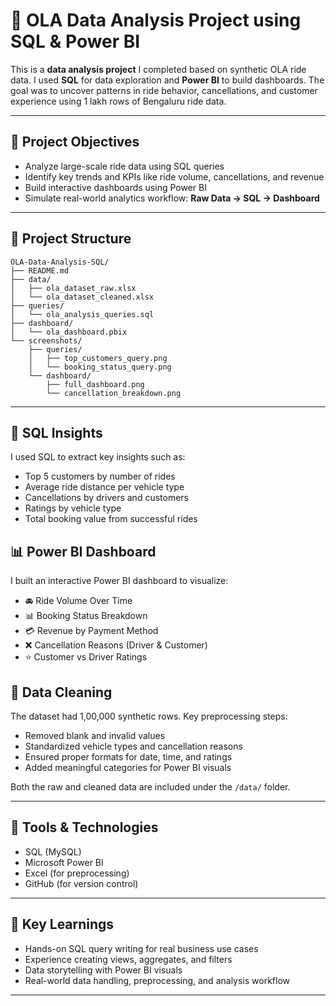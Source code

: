 # 🚕 OLA Data Analysis Project using SQL & Power BI

This is a **data analysis project** I completed based on synthetic OLA ride data. I used **SQL** for data exploration and **Power BI** to build dashboards. The goal was to uncover patterns in ride behavior, cancellations, and customer experience using 1 lakh rows of Bengaluru ride data.

---

## 📌 Project Objectives

- Analyze large-scale ride data using SQL queries
- Identify key trends and KPIs like ride volume, cancellations, and revenue
- Build interactive dashboards using Power BI
- Simulate real-world analytics workflow: **Raw Data → SQL → Dashboard**

---

## 📁 Project Structure

```
OLA-Data-Analysis-SQL/
├── README.md
├── data/
│   ├── ola_dataset_raw.xlsx
│   └── ola_dataset_cleaned.xlsx
├── queries/
│   └── ola_analysis_queries.sql
├── dashboard/
│   └── ola_dashboard.pbix
└── screenshots/
    ├── queries/
    │   ├── top_customers_query.png
    │   └── booking_status_query.png
    └── dashboard/
        ├── full_dashboard.png
        └── cancellation_breakdown.png
```

---

## 🧠 SQL Insights

I used SQL to extract key insights such as:

- Top 5 customers by number of rides
- Average ride distance per vehicle type
- Cancellations by drivers and customers
- Ratings by vehicle type
- Total booking value from successful rides


## 📊 Power BI Dashboard

I built an interactive Power BI dashboard to visualize:

- 🚘 Ride Volume Over Time  
- 📊 Booking Status Breakdown  
- 💳 Revenue by Payment Method  
- ❌ Cancellation Reasons (Driver & Customer)  
- ⭐ Customer vs Driver Ratings  

## 🧹 Data Cleaning

The dataset had 1,00,000 synthetic rows. Key preprocessing steps:

- Removed blank and invalid values  
- Standardized vehicle types and cancellation reasons  
- Ensured proper formats for date, time, and ratings  
- Added meaningful categories for Power BI visuals  

Both the raw and cleaned data are included under the `/data/` folder.

---

## 🚀 Tools & Technologies

- SQL (MySQL)
- Microsoft Power BI
- Excel (for preprocessing)
- GitHub (for version control)

---

## 🎯 Key Learnings

- Hands-on SQL query writing for real business use cases  
- Experience creating views, aggregates, and filters  
- Data storytelling with Power BI visuals  
- Real-world data handling, preprocessing, and analysis workflow  

---


